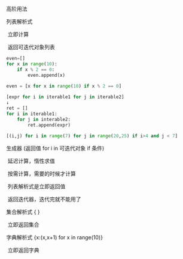 高阶用法

列表解析式

​	立即计算

​	返回可迭代对象列表

```python
even=[]
for x in range(10):
    if x % 2 == 0:
        even.append(x)
        
even = [x for x in range(10) if x % 2 == 0]

[expr for i in iterable1 for j in iterable2]
↓
ret = []
for i in iterable1:
	for j in interable2:
        ret.append(expr)
	
[(i,j) for i in range(7) for j in range(20,25) if i>4 and j < 7]
```



生成器 (返回值 for i in 可迭代对象 if 条件)

​	延迟计算，惰性求值

​	按需计算，需要的时候才计算

​	列表解析式是立即返回值

​	返回迭代器，迭代完就不能用了



集合解析式 { }

​		立即返回集合

字典解析式 {x:(x,x+1) for x in range(10)}

​		立即返回字典
